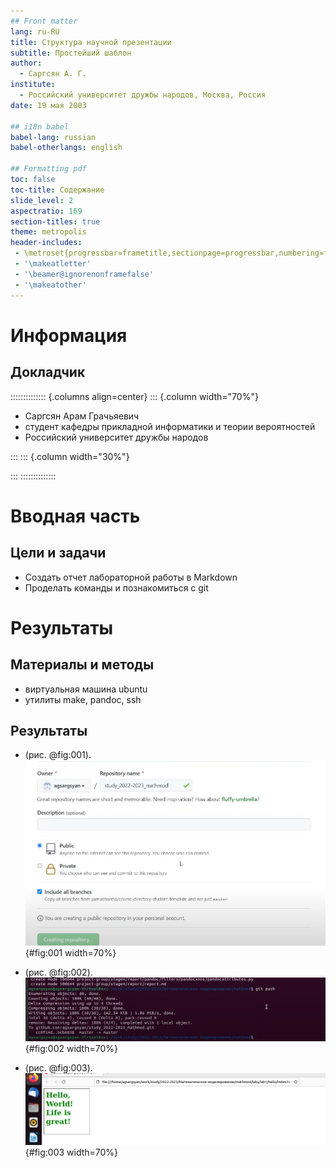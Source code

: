 ```yaml
---
## Front matter
lang: ru-RU
title: Структура научной презентации
subtitle: Простейший шаблон
author:
  - Саргсян А. Г.
institute:
  - Российский университет дружбы народов, Москва, Россия
date: 19 мая 2003

## i18n babel
babel-lang: russian
babel-otherlangs: english

## Formatting pdf
toc: false
toc-title: Содержание
slide_level: 2
aspectratio: 169
section-titles: true
theme: metropolis
header-includes:
 - \metroset{progressbar=frametitle,sectionpage=progressbar,numbering=fraction}
 - '\makeatletter'
 - '\beamer@ignorenonframefalse'
 - '\makeatother'
---
```


# Информация

## Докладчик

:::::::::::::: {.columns align=center}
::: {.column width="70%"}

  * Саргсян Арам Грачьяевич
  * студент кафедры прикладной информатики и теории вероятностей
  * Российский университет дружбы народов

:::
::: {.column width="30%"}

:::
::::::::::::::

# Вводная часть


## Цели и задачи

- Создать отчет лабораторной работы в Markdown
- Проделать команды  и познакомиться с git

# Результаты

## Материалы и методы

- виртуальная машина  ubuntu
- утилиты make, pandoc, ssh

## Результаты

-  (рис. @fig:001).
![Рисунок 1](image/Screenshot_1.png){#fig:001 width=70%}

-  (рис. @fig:002).
![Рисунок 1](image/Screenshot_7.png){#fig:002 width=70%}

-  (рис. @fig:003).
![Рисунок 1](image/Screenshot_19.png){#fig:003 width=70%}







